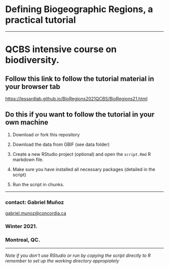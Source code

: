 # Defining Biogeographic Regions, a practical tutorial 
----
# QCBS intensive course on biodiversity. 



## Follow this link to follow the tutorial material in your browser tab 

https://lessardlab.github.io/BioRegions2021QCBS/BioRegions21.html


## Do this if you want to follow the tutorial in your own machine 

1. Download or fork this repository 

2. Download the data from GBIF (see data folder)

3. Create a new RStudio project (optional) and open the `script.Rmd` R markdown file. 

4. Make sure you have installed all necessary packages (detailed in the script)

5. Run the script in chunks. 


----

### contact: Gabriel Muñoz
gabriel.munoz@concordia.ca

### Winter 2021. 
### Montreal, QC. 

----


*Note if you don't use RStudio or run by copying the script directly to R remember to set up the working directory appropiately*
